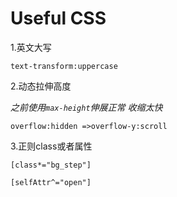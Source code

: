 # Useful CSS 

 1.英文大写

`text-transform:uppercase`

 2.动态拉伸高度

*之前使用`max-height`伸展正常 收缩太快*

`overflow:hidden =>overflow-y:scroll`

3.正则class或者属性

`[class*="bg_step"]`

`[selfAttr^="open"]`




